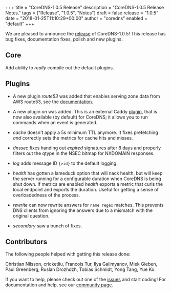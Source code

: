 +++
title = "CoreDNS-1.0.5 Release"
description = "CoreDNS-1.0.5 Release Notes."
tags = ["Release", "1.0.5", "Notes"]
draft = false
release = "1.0.5"
date = "2018-01-25T11:10:29+00:00"
author = "coredns"
enabled = "default"
+++

We are pleased to announce the [release](https://github.com/fdurand/coredns/releases/tag/v1.0.5) of CoreDNS-1.0.5!
This release has bug fixes, documentation fixes, polish and new plugins.

## Core

Add ability to *really* compile out the default plugins.

## Plugins

* A new plugin *route53* was added that enables serving zone data from AWS route53, see the [documentation](https://coredns.io/plugins/route53).
* A new plugin *on* was added. This is an external Caddy [plugin](https://caddyserver.com/docs/on), that is now also available (by default) for CoreDNS; it allows you to run commands when an event is generated.

* *cache* doesn't apply a 5s minimum TTL anymore. It fixes prefetching *and* correctly sets the metrics for cache hits and misses.
* *dnssec* fixes handing out *expired* signatures after 8 days and properly filters out the qtype in the NSEC bitmap for NXDOMAIN responses.
* *log* adds message ID `{>id}` to the default logging.
* *health* has gotten a lameduck option that will nack health, but will keep the server running for a configurable duration when CoreDNS is being shut down. If metrics are enabled *health* exports a metric that curls the local endpoint and exports the duration. Useful for getting a sense of overloadedness of the process.
* *rewrite* can now rewrite answers for `name regex` matches. This prevents DNS clients from ignoring the answers due to a mismatch with the original question.
* *secondary* saw a bunch of fixes.

## Contributors

The following people helped with getting this release done:

Christian Nilsson,
cricketliu,
Francois Tur,
Ilya Galimyanov,
Miek Gieben,
Paul Greenberg,
Ruslan Drozhdzh,
Tobias Schmidt,
Yong Tang,
Yue Ko.

If you want to help, please check out one of the
[issues](https://github.com/fdurand/coredns/issues/) and start coding! For documentation and help,
see our [community page](https://coredns.io/community/).
